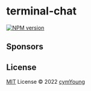# terminal-chat

[![NPM version](https://img.shields.io/npm/v/terminal-chat?color=a1b858&label=)](https://www.npmjs.com/package/terminal-chat)

## Sponsors

<p align="center">
</p>

## License

[MIT](./LICENSE) License © 2022 [cymYoung](https://github.com/cuiyiming1998)
